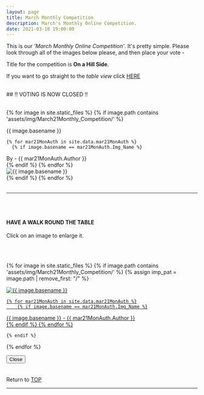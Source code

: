 ```yaml
---
layout: page
title: March Monthly Competition
description: March's Monthly Online Competition.
date: 2021-03-18 19:00:00
---
```



This is our _'March Monthly Online Competition'_. It's pretty simple. Please look through all of the images below please, and then place your vote - 

<!-- <a target="_blank" href="https://surveyhero.com/c/44a4baeb">VOTE HERE</a>  -->


<p>Title for the competition is <strong>On a Hill Side</strong>. </p> 

If you want to go straight to the *table view* click <a href="#tableView">HERE</a>

<br>
## !! VOTING IS NOW CLOSED !!
<br>

<br>

<!-- This loops through all the images in specified folder -->
{% for image in site.static_files %}
    {% if image.path contains 'assets/img/March21Monthly_Competition/' %}
<div class="Number">{{ image.basename }}</div>

<!-- This runs and checks if there is a matching author in the file -->
    {% for mar21MonAuth in site.data.mar21MonAuth %}
      {% if image.basename == mar21MonAuth.Img_Name %}
<div class="subName">By - {{ mar21MonAuth.Author }}</div>
      {% endif %}
    {% endfor %}


<div>
    <img class="col three Comp_Img" src="{{ site.baseurl }}{{ image.path }}" alt="{{ image.basename }}">
</div>
    {% endif %}
{% endfor %}



<br>
<br>

<hr id="tableView">

<br>
<br>

<div class="col three caption">
    <h4>HAVE A WALK ROUND THE TABLE </h4>
    <p>Click on an image to enlarge it.</p>    
</div>

<br>
<br>


<!-- MASONARY GRID -->
<div class="full-width">
	<div class="grid">

{% for image in site.static_files %}
    {% if image.path contains 'assets/img/March21Monthly_Competition/' %}
        {% assign imp_pat = image.path | remove_first: "/" %}
<div class="grid__item" data-size="1280x1280">  
    <a href="{{ site.baseurl }}{{ image.path }}" class="img-wrap" alt="{{ image.basename }}">
        <img src="{{ site.baseurl }}{{ image.path }}" alt="{{ image.basename }}" />

    {% for mar21MonAuth in site.data.mar21MonAuth %}
        {% if image.basename == mar21MonAuth.Img_Name %}
<div class="description description--grid">{{ image.basename }} - {{ mar21MonAuth.Author }}</div>
        {% endif %}
    {% endfor %}

</a>
</div>

    {% endif %}
{% endfor %}
	</div>

<!-- /grid -->
<div class="preview">
	<button class="action action--close"><i class="fa fa-times"></i><span class="text-hidden">Close</span></button>
	<div class="description description--preview"></div>
</div>
</div>
<!-- MASONARY GRID END -->

<br>
<br>

<div class="col three caption">
    Return to <a href="#top">TOP</a>
</div>

<hr>





